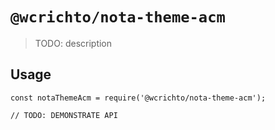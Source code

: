 # `@wcrichto/nota-theme-acm`

> TODO: description

## Usage

```
const notaThemeAcm = require('@wcrichto/nota-theme-acm');

// TODO: DEMONSTRATE API
```
